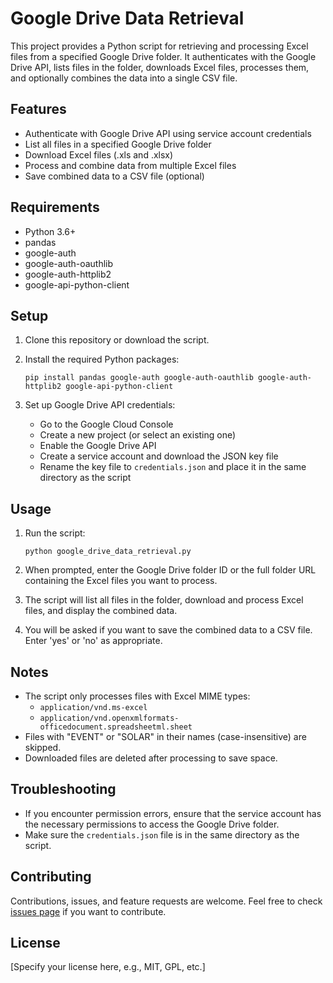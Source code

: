 # Google Drive Data Retrieval

This project provides a Python script for retrieving and processing Excel files from a specified Google Drive folder. It authenticates with the Google Drive API, lists files in the folder, downloads Excel files, processes them, and optionally combines the data into a single CSV file.

## Features

- Authenticate with Google Drive API using service account credentials
- List all files in a specified Google Drive folder
- Download Excel files (.xls and .xlsx)
- Process and combine data from multiple Excel files
- Save combined data to a CSV file (optional)

## Requirements

- Python 3.6+
- pandas
- google-auth
- google-auth-oauthlib
- google-auth-httplib2
- google-api-python-client

## Setup

1. Clone this repository or download the script.

2. Install the required Python packages:

   ```
   pip install pandas google-auth google-auth-oauthlib google-auth-httplib2 google-api-python-client
   ```

3. Set up Google Drive API credentials:
   - Go to the Google Cloud Console
   - Create a new project (or select an existing one)
   - Enable the Google Drive API
   - Create a service account and download the JSON key file
   - Rename the key file to `credentials.json` and place it in the same directory as the script

## Usage

1. Run the script:

   ```
   python google_drive_data_retrieval.py
   ```

2. When prompted, enter the Google Drive folder ID or the full folder URL containing the Excel files you want to process.

3. The script will list all files in the folder, download and process Excel files, and display the combined data.

4. You will be asked if you want to save the combined data to a CSV file. Enter 'yes' or 'no' as appropriate.

## Notes

- The script only processes files with Excel MIME types:
  - `application/vnd.ms-excel`
  - `application/vnd.openxmlformats-officedocument.spreadsheetml.sheet`
- Files with "EVENT" or "SOLAR" in their names (case-insensitive) are skipped.
- Downloaded files are deleted after processing to save space.

## Troubleshooting

- If you encounter permission errors, ensure that the service account has the necessary permissions to access the Google Drive folder.
- Make sure the `credentials.json` file is in the same directory as the script.

## Contributing

Contributions, issues, and feature requests are welcome. Feel free to check [issues page](link-to-your-issues-page) if you want to contribute.

## License

[Specify your license here, e.g., MIT, GPL, etc.]